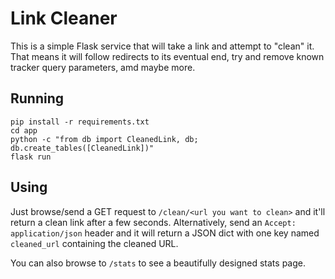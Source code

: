 # Link Cleaner
This is a simple Flask service that will take a link and attempt to "clean" it. That means it will follow redirects to its eventual end, try and remove known tracker query parameters, amd maybe more.

## Running
```shell
pip install -r requirements.txt
cd app
python -c "from db import CleanedLink, db; db.create_tables([CleanedLink])"
flask run
```

## Using
Just browse/send a GET request to `/clean/<url you want to clean>` and it'll return a clean link after a few seconds. Alternatively, send an `Accept: application/json` header and it will return a JSON dict with one key named `cleaned_url` containing the cleaned URL.

You can also browse to `/stats` to see a beautifully designed stats page.